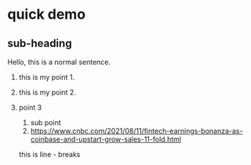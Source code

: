 # quick demo
## sub-heading

Hello, this is a normal sentence.
1. this is my point 1.
2. this is my point 2.
3. point 3
   1. sub point
   2. https://www.cnbc.com/2021/08/11/fintech-earnings-bonanza-as-coinbase-and-upstart-grow-sales-11-fold.html


   this is line - breaks
   
   
